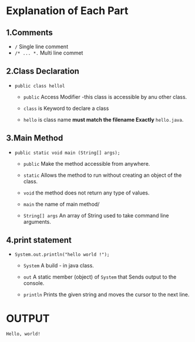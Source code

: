 # **Explanation of Each Part** 

## 1.Comments
* `/` Single line comment 
* `/* ... *.` Multi line commet

## 2.Class Declaration
* `public class hellol`
    
    * `public`  Access Modifier -this class is accessible by anu other class.

    * `class` is Keyword to declare a class
    
    * `hello` is class name **must match the filename Exactly** `hello.java`.

## 3.Main Method
* `public static void main (String[] args);`

    * `public` Make the method accessible from anywhere.

    * `static` Allows the method to run without creating an object of the class.

    * `void` the method does not return any type of values.

    * `main` the name of main method/

    * `String[] args` An array of String used to take command line arguments.

## 4.print statement
* `System.out.println("hello world !");`

    * `System` A build - in java class.

    * `out` A static member (object) of `System` that Sends output to the console.

    * `println` Prints the given string and moves the cursor to the next line.



# **OUTPUT**

```
Hello, world!
```